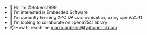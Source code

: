 - 👋 Hi, I’m @Boberic1999
- 👀 I’m interested in Embedded Software
- 🌱 I’m currently learning OPC UA communication, using open62541
- 💞️ I’m looking to collaborate on open62541 library
- 📫 How to reach me marko.boberic@typhoon-hil.com

<!---
Boberic1999/Boberic1999 is a ✨ special ✨ repository because its `README.md` (this file) appears on your GitHub profile.
You can click the Preview link to take a look at your changes.
--->
